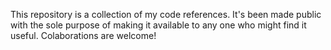 This repository is a collection of my code references. It's been made public with the sole purpose of making it available to any one who might find it useful.
Colaborations are welcome!